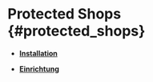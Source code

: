 # Protected Shops {#protected_shops}

-   **[Installation](7_4_22_1_Installation.md)**  

-   **[Einrichtung](7_4_22_2_Einrichtung.md)**  




